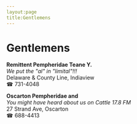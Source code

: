 ```yaml
---
layout:page
title:Gentlemens
---
```

# Gentlemens

**Remittent Pempheridae Teane Y.**  
_We put the "al" in "limital"!!!_  
Delaware & County Line, Indiaview  
☎ 731-4048



**Oscarton Pempheridae and**  
_You might have heard about us on Cattle 17.8 FM_  
27 Strand Ave, Oscarton  
☎ 688-4413




